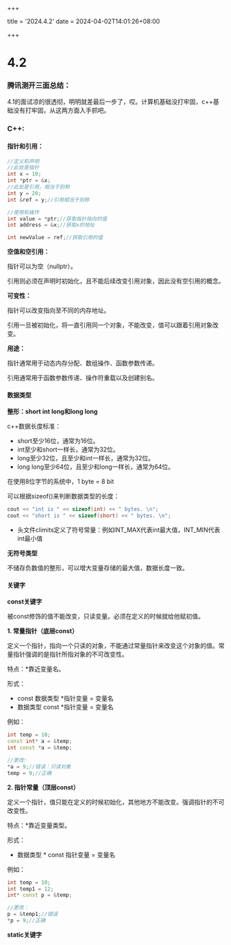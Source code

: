 +++

title = '2024.4.2'
date = 2024-04-02T14:01:26+08:00

+++

# 4.2

### 腾讯测开三面总结：

​		4.1的面试凉的很透彻，明明就差最后一步了，哎。计算机基础没打牢固，c++基础没有打牢固，从这两方面入手抓吧。



### C++:

#### 指针和引用：

```c++
//定义和声明
//此处是指针
int x = 10;
int *ptr = &x;
//此处是引用，相当于别称
int y = 20;
int &ref = y;//引用相当于别称

//使用和操作
int value = *ptr;//获取指针指向的值
int address = &x;//获取x的地址

int newValue = ref;//获取引用的值
```

__空值和空引用：__

指针可以为空（nullptr）。

引用则必须在声明时初始化，且不能后续改变引用对象，因此没有空引用的概念。

**可变性：**

指针可以改变指向至不同的内存地址。

引用一旦被初始化，将一直引用同一个对象，不能改变，值可以跟着引用对象改变。

**用途：**

指针通常用于动态内存分配、数组操作、函数参数传递。

引用通常用于函数参数传递、操作符重载以及创建别名。



#### 数据类型

**整形：short int long和long long**

c++数据长度标准：

+ short至少16位，通常为16位。
+ int至少和short一样长，通常为32位。
+ long至少32位，且至少和int一样长，通常为32位。
+ long long至少64位，且至少和long一样长，通常为64位。

在使用8位字节的系统中，1 byte = 8 bit

可以根据sizeof()来判断数据类型的长度：

```c++
cout << "int is " << sizeof(int) << " bytes. \n";
cout << "short is " << sizeof(short) << " bytes. \n";
```

+ 头文件climits定义了符号常量：例如INT_MAX代表int最大值，INT_MIN代表int最小值

**无符号类型**

不储存负数值的整形，可以增大变量存储的最大值，数据长度一致。



#### 关键字

**const关键字**

被const修饰的值不能改变，只读变量。必须在定义的时候就给他赋初值。

**1. 常量指针（底层const）**

定义一个指针，指向一个只读的对象，不能通过常量指针来改变这个对象的值。常量指针强调的是指针所指对象的不可改变性。

特点：*靠近变量名。

形式：

+ const 数据类型 *指针变量 = 变量名
+ 数据类型 const *指针变量 = 变量名

例如：

``` c++
int temp = 10;
const int* a = &temp;
int const *a = &temp;

//更改:
*a = 9;//错误：只读对象
temp = 9;//正确
```

**2. 指针常量（顶层const）**

定义一个指针，值只能在定义的时候初始化，其他地方不能改变。强调指针的不可改变性。

特点：*靠近变量类型。

形式：

+ 数据类型 * const 指针变量 = 变量名

例如：

```c++
int temp = 10;
int temp1 = 12;
int* const p = &temp;

//更改：
p = &temp1;//错误
*p = 9;//正确
```



**static关键字**

